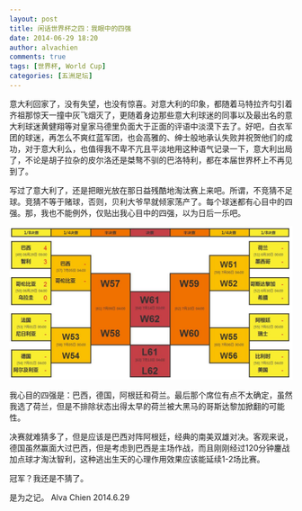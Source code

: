 ```yaml
---
layout: post
title: 闲话世界杯之四：我眼中的四强
date: 2014-06-29 18:20
author: alvachien
comments: true
tags: [世界杯, World Cup]
categories: [五洲足坛]
---
```

意大利回家了，没有失望，也没有惊喜。对意大利的印象，都随着马特拉齐勾引着齐祖那惊天一撞中灰飞烟灭了，更随着身边那些意大利球迷的同事以及最出名的意大利球迷黄健翔等对皇家马德里负面大于正面的评语中淡漠下去了。好吧，白衣军团的球迷，再怎么不爽红蓝军团，也会高雅的、绅士般地承认失败并祝贺他们的成功，对于意大利么，也值得我不卑不亢且平淡地用这种语气记录一下，意大利出局了，不论是胡子拉杂的皮尔洛还是桀骜不驯的巴洛特利，都在本届世界杯上不再见到了。

写过了意大利了，还是把眼光放在那日益残酷地淘汰赛上来吧。所谓，不竞猜不足球。竞猜不等于赌球，否则，贝利大爷早就倾家荡产了。每个球迷都有心目中的四强。那，我也不能例外，仅贴出我心目中的四强，以为日后一乐吧。

![World Cup 2014](/assets/uploads/2014/06/WorldCup2014.jpg)

我心目的四强是：巴西，德国，阿根廷和荷兰。最后那个席位有点不太确定，虽然我选了荷兰，但是不排除状态出得太早的荷兰被大黑马的哥斯达黎加掀翻的可能性。

决赛就难猜多了，但是应该是巴西对阵阿根廷，经典的南美双雄对决。客观来说，德国虽然赢面大过巴西，但是考虑到巴西是主场作战，而且刚刚经过120分钟鏖战加点球才淘汰智利，这种逃出生天的心理作用效果应该能延续1-2场比赛。

冠军？我还是不猜了。

是为之记。
Alva Chien
2014.6.29
